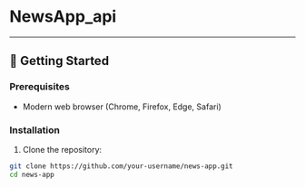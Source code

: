 # NewsApp_api
---

## 🎯 Getting Started

### Prerequisites

- Modern web browser (Chrome, Firefox, Edge, Safari)

### Installation

1. Clone the repository:

```bash
git clone https://github.com/your-username/news-app.git
cd news-app
